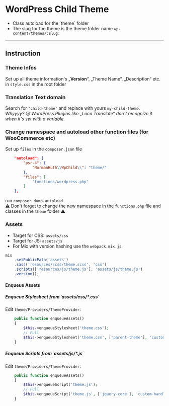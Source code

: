 # WordPress Child Theme
* Class autoload for the ´theme´ folder
* The slug for the theme is the theme folder name `wp-content/themes/:slug:`
---
## Instruction
### Theme Infos
Set up all theme information's „**Version**“, „Theme Name“, „Description“ etc. in `style.css` in the root folder

### Translation Text domain
Search for `'child-theme'` and replace with yours `my-child-theme`.  
_Whyyyy?_ 😢 _WordPress Plugins like „Loco Translate“ don't recognize it when it's set with a variable._

### Change namespace and autoload other function files (for WooCommerce etc)
Set up `files` in the `composer.json` file
```json
    "autoload": {
        "psr-4": {
            "NormanHuth\\WpChild\\": "theme/"
        },
        "files": [
            "functions/wordpress.php"
        ]
    },
```
run `composer dump-autoload`  
:warning: Don't forget to change the new namespace in the `functions.php` file and classes in the `theme` folder :warning:

### Assets
* Target for CSS: `assets/css`
* Target for JS: `assets/js`
* For Mix with version hashing use the `webpack.mix.js`
```javascript
mix
    .setPublicPath('assets')
    .sass('resources/scss/theme.scss', 'css')
    .scripts(['resources/js/theme.js'], 'assets/js/theme.js')
    .version();
```
#### Enqueue Assets
##### Enqueue Stylesheet from ´assets/css/*.css´
Edit `theme/Providers/ThemeProvider`:
```php
    public function enqueueAssets()
    {
        $this->enqueueStylesheet('theme.css');
        // Full
        $this->enqueueStylesheet('theme.css', ['parent-theme'], 'custom-handle-slug', 'v666');
    }
```
##### Enqueue Scripts from ´assets/js/*.js´
Edit `theme/Providers/ThemeProvider`:
```php
    public function enqueueAssets()
    {
        $this->enqueueScript('theme.js');
        // Full
        $this->enqueueScript('theme.js', ['jquery-core'], 'custom-handle-slug', 'v666');
    }
```